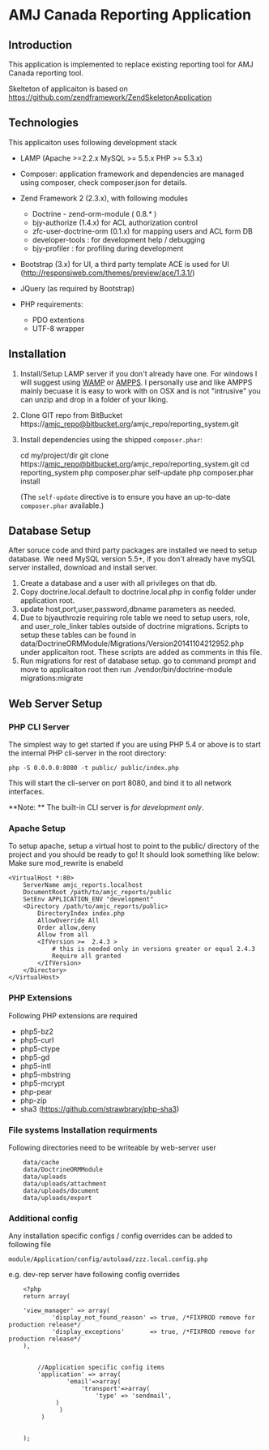 AMJ Canada Reporting Application
================================

Introduction
------------
This application is implemented to replace existing reporting tool for 
AMJ Canada reporting tool.

Skelteton of applicaiton is based on https://github.com/zendframework/ZendSkeletonApplication

Technologies
-------------
This applicaiton uses following development stack

- LAMP (Apache >=2.2.x  MySQL >= 5.5.x PHP >= 5.3.x)
- Composer: application framework and dependencies are managed using composer, check composer.json for details.
- Zend Framework 2 (2.3.x), with following modules
	- Doctrine - zend-orm-module ( 0.8.* )
    - bjy-authorize (1.4.x) for ACL authorization control
    - zfc-user-doctrine-orm (0.1.x) for mapping users and ACL form DB
	- developer-tools : for development help / debugging
	- bjy-profiler : for profiling during development

- Bootstrap (3.x) for UI, a third party template ACE is used for UI (http://responsiweb.com/themes/preview/ace/1.3.1/)
- JQuery (as required by Bootstrap)

- PHP requirements:
	- PDO extentions
	- UTF-8 wrapper     
     

Installation
------------
1. Install/Setup LAMP server if you don't already have one. For windows I will suggest using [WAMP](http://www.wampserver.com/) or [AMPPS](http://www.ampps.com/). I personally use and like AMPPS mainly becuase it is easy to work with on OSX and is not "intrusive" you can unzip and drop in a folder of your liking.
2. Clone GIT repo from BitBucket https://amjc_repo@bitbucket.org/amjc_repo/reporting_system.git
3. Install dependencies using the shipped `composer.phar`:

    cd my/project/dir
    git clone https://amjc_repo@bitbucket.org/amjc_repo/reporting_system.git
    cd reporting_system
    php composer.phar self-update
    php composer.phar install


	(The `self-update` directive is to ensure you have an up-to-date `composer.phar` available.)
	
Database Setup
------------
After soruce code and third party packages are installed we need to setup database. 
We need MySQL version 5.5+, if you don't already have mySQL server installed, download and install server.

1. Create a database and a user with all privileges on that db.
2. Copy doctrine.local.default to doctrine.local.php in config folder under application root.
3. update host,port,user,password,dbname parameters as needed.       
4. Due to bjyauthrozie requiring role table we need to setup users, role, and user_role_linker tables outside of doctrine migrations. Scripts to setup these tables can be found in data/DoctrineORMModule/Migrations/Version20141104212952.php under applicaiton root. These scripts are added as comments in this file. 
5. Run migrations for rest of database setup. go to command prompt and move to applicaiton root then run 
	 ./vendor/bin/doctrine-module migrations:migrate


Web Server Setup
----------------


### PHP CLI Server

The simplest way to get started if you are using PHP 5.4 or above is to start the internal PHP cli-server in the root directory:

    php -S 0.0.0.0:8080 -t public/ public/index.php

This will start the cli-server on port 8080, and bind it to all network
interfaces.

**Note: ** The built-in CLI server is *for development only*.

### Apache Setup

To setup apache, setup a virtual host to point to the public/ directory of the
project and you should be ready to go! It should look something like below:
Make sure mod_rewrite is enabeld


    <VirtualHost *:80>
        ServerName amjc_reports.localhost
        DocumentRoot /path/to/amjc_reports/public
        SetEnv APPLICATION_ENV "development"
        <Directory /path/to/amjc_reports/public>
            DirectoryIndex index.php
            AllowOverride All
            Order allow,deny
            Allow from all
            <IfVersion >=  2.4.3 >
                # this is needed only in versions greater or equal 2.4.3
                Require all granted
            </IfVersion>            
        </Directory>
    </VirtualHost>



### PHP Extensions
Following PHP extensions are required
* php5-bz2 
* php5-curl 
* php5-ctype 
* php5-gd
* php5-intl 
* php5-mbstring  
* php5-mcrypt 
* php-pear 
* php-zip
* sha3 (https://github.com/strawbrary/php-sha3)

### File systems Installation requirments

Following directories need to be writeable by web-server user

		data/cache
		data/DoctrineORMModule
		data/uploads
		data/uploads/attachment	
		data/uploads/document	
		data/uploads/export


### Additional config
Any installation specific configs / config overrides can be added to following file

`module/Application/config/autoload/zzz.local.config.php`

e.g. dev-rep server have following config overrides

		<?php
		return array(
		
		'view_manager' => array(
		        'display_not_found_reason' => true, /*FIXPROD remove for production release*/
		        'display_exceptions'       => true, /*FIXPROD remove for production release*/
		),
		
		
		    //Application specific config items
		    'application' => array(
		            'email'=>array(
		                'transport'=>array(
		                    'type' => 'sendmail',
				 )
			      )
		     )
		
		
		);

 